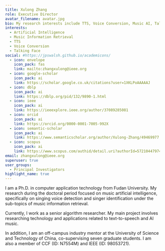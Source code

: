 ```yaml
---
title: Xulong Zhang
role: Executive Director
avatar_filename: avatar.jpg
bio: My research interests include TTS, Voice Conversion, Music AI, Talking Face.
interests:
  - Artificial Intelligence
  - Music Information Retrieval
  - TTS
  - Voice Conversion
  - Talking Face
social: #https://jpswalsh.github.io/academicons/
  - icon: envelope
    icon_pack: fas
    link: mailto:zhangxulong@ieee.org
  - icon: google-scholar
    icon_pack: ai
    link: https://scholar.google.co.uk/citations?user=1XKLPoAAAAAJ
  - icon: dblp
    icon_pack: ai
    link: https://dblp.org/pid/132/9890-1.html
  - icon: ieee
    icon_pack: ai
    link: https://ieeexplore.ieee.org/author/37089285081
  - icon: orcid
    icon_pack: ai
    link: https://orcid.org/0000-0001-7005-992X
  - icon: semantic-scholar
    icon_pack: ai
    link: https://www.semanticscholar.org/author/Xulong-Zhang/49469977
  - icon: scopus
    icon_pack: ai
    link: https://www.scopus.com/authid/detail.uri?authorId=57210447974
email: zhangxulong@ieee.org
superuser: true
user_groups:
  - Principal Investigators
highlight_name: true
---
```


I am a Ph.D. in computer application technology from Fudan University. My research during the doctoral period focused on music artificial intelligence, specifically on singing voice detection and singer identification under the sub-topics of music information retrieval.

Currently, I work as a senior algorithm researcher. My main project involves researching technology and applications related to text-to-speech and AI music.

In addition, I am an off-campus industry mentor at the University of Science and Technology of China, co-supervising seven graduate students. I am also a member of CCF (ID: N7554M) and IEEE (ID: 98053721).